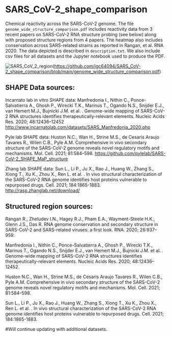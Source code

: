 # SARS_CoV-2_shape_comparison
Chemical reactivity across the SARS-CoV-2 genome. The file `genome_wide_structure_comparison.pdf` includes reactivity data from 3 recent papers on SARS-CoV-2 RNA structure probing (see below) along with proposed structure regions from 4 papers. The heatmap also includes conservation across SARS-related strains as reported in Rangan, et al. RNA 2020. The data depicted is described in `description.txt`. We also include csv files for all datasets and the Jupyter notebook used to produce the PDF. 

![SARS_CoV_2_region](https://user-images.githubusercontent.com/66927444/123021802-9ba20900-d389-11eb-99b7-4d782b9a86ab.png)(https://github.com/jgc64094/SARS_CoV-2_shape_comparison/blob/main/genome_wide_structure_comparison.pdf)


## SHAPE Data sources:

Incarnato lab in vitro SHAPE data: Manfredonia I., Nithin C., Ponce-Salvatierra A., Ghosh P., Wirecki T.K., Marinus T., Ogando N.S., Snijder E.J., van Hemert M.J., Bujnicki J.M. et al. . Genome-wide mapping of SARS-CoV-2 RNA structures identifies therapeutically-relevant elements. Nucleic Acids Res. 2020; 48:12436–12452 http://www.incarnatolab.com/datasets/SARS_Manfredonia_2020.php

Pyle lab SHAPE data: Huston N.C., Wan H., Strine M.S., de Cesaris Araujo Tavares R., Wilen C.B., Pyle A.M. Comprehensive in vivo secondary structure of the SARS-CoV-2 genome reveals novel regulatory motifs and mechanisms. Mol. Cell. 2021; 81:584–598. https://github.com/pylelab/SARS-CoV-2_SHAPE_MaP_structure

Zhang lab SHAPE data: Sun L., Li P., Ju X., Rao J., Huang W., Zhang S., Xiong T., Xu K., Zhou X., Ren L. et al. . In vivo structural characterization of the SARS-CoV-2 RNA genome identifies host proteins vulnerable to repurposed drugs. Cell. 2021; 184:1865-1883. http://rasp.zhanglab.net/download/ 

## Structured region sources:

Rangan R., Zheludev I.N., Hagey R.J., Pham E.A., Wayment-Steele H.K., Glenn J.S., Das R. RNA genome conservation and secondary structure in SARS-CoV-2 and SARS-related viruses: a first look. RNA. 2020; 26:937–959.

Manfredonia I., Nithin C., Ponce-Salvatierra A., Ghosh P., Wirecki T.K., Marinus T., Ogando N.S., Snijder E.J., van Hemert M.J., Bujnicki J.M. et al. . Genome-wide mapping of SARS-CoV-2 RNA structures identifies therapeutically-relevant elements. Nucleic Acids Res. 2020; 48:12436–12452.

Huston N.C., Wan H., Strine M.S., de Cesaris Araujo Tavares R., Wilen C.B., Pyle A.M. Comprehensive in vivo secondary structure of the SARS-CoV-2 genome reveals novel regulatory motifs and mechanisms. Mol. Cell. 2021; 81:584–598.

Sun L., Li P., Ju X., Rao J., Huang W., Zhang S., Xiong T., Xu K., Zhou X., Ren L. et al. . In vivo structural characterization of the SARS-CoV-2 RNA genome identifies host proteins vulnerable to repurposed drugs. Cell. 2021; 184:1865-1883.

#Will continue updating with additional datasets.
